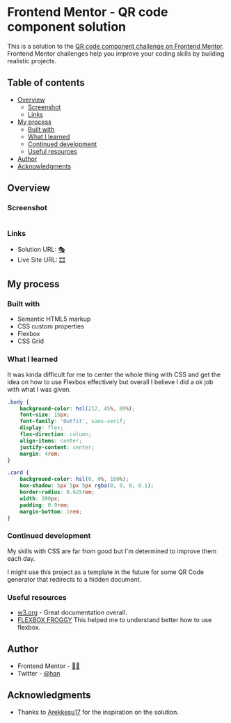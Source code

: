 # Frontend Mentor - QR code component solution

This is a solution to the [QR code component challenge on Frontend Mentor](https://www.frontendmentor.io/challenges/qr-code-component-iux_sIO_H). Frontend Mentor challenges help you improve your coding skills by building realistic projects. 

## Table of contents

- [Overview](#overview)
  - [Screenshot](#screenshot)
  - [Links](#links)
- [My process](#my-process)
  - [Built with](#built-with)
  - [What I learned](#what-i-learned)
  - [Continued development](#continued-development)
  - [Useful resources](#useful-resources)
- [Author](#author)
- [Acknowledgments](#acknowledgments)



## Overview

### Screenshot

![]()




### Links

- Solution URL: [🎭](https://github.com/euigor/QR-code-component)
- Live Site URL: [🎞](https://euigor.github.io/QR-code-component/)

## My process

### Built with

- Semantic HTML5 markup
- CSS custom properties
- Flexbox
- CSS Grid


### What I learned

It was kinda difficult for me to center the whole thing with CSS and get the idea on how to use Flexbox effectively but overall I believe I did a ok job with what I was given.


```css
.body {
	background-color: hsl(212, 45%, 89%);
	font-size: 15px;
	font-family: 'Outfit', sans-serif;
	display: flex;
	flex-direction: column;
	align-items: center;
	justify-content: center;
	margin: 4rem;
}

.card {
	background-color: hsl(0, 0%, 100%);
	box-shadow: 5px 5px 5px rgba(0, 0, 0, 0.1);
	border-radius: 0.625rem;
	width: 200px;
	padding: 0.9rem;
	margin-bottom: 1rem;
}

```


### Continued development

My skills with CSS are far from good but I'm determined to improve them each day. 

I might use this project as a template in the future for some QR Code generator that redirects to a hidden document.

### Useful resources

- [w3.org](https://www.w3.org/Style/Examples/007/center.en.html) - Great documentation overall.
- [FLEXBOX FROGGY](https://flexboxfroggy.com/#es) This helped me to understand better how to use flexbox.

## Author

- Frontend Mentor - [🕵️‍♀️](https://www.frontendmentor.io/profile/euigor)
- Twitter - [@han](https://www.twitter.com/quietasacurse)



## Acknowledgments

- Thanks to [Arekkesu17](https://github.com/Arekkusu17) for the inspiration on the solution.


